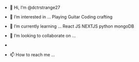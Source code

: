 - 👋 Hi, I’m @dctrstrange27
- 👀 I’m interested in ...
      Playing Guitar
      Coding
      crafting
- 🌱 I’m currently learning ...
      React JS
      NEXTJS
      python
      mongoDB
     
- 💞️ I’m looking to collaborate on ...
- 
- 📫 How to reach me ...

<!---
dctrstrange27/dctrstrange27 is a ✨ special ✨ repository because its `README.md` (this file) appears on your GitHub profile.
You can click the Preview link to take a look at your changes.
--->
